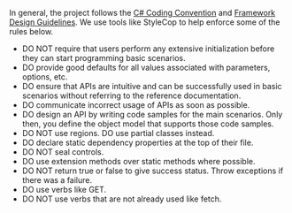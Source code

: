 In general, the project follows the [C# Coding Convention](https://docs.microsoft.com/en-us/dotnet/csharp/programming-guide/inside-a-program/coding-conventions) and [Framework Design Guidelines](https://docs.microsoft.com/en-us/dotnet/standard/design-guidelines/). We use tools like StyleCop to help enforce some of the rules below. 

* DO NOT require that users perform any extensive initialization before they can start programming basic scenarios.
* DO provide good defaults for all values associated with parameters, options, etc.
* DO ensure that APIs are intuitive and can be successfully used in basic scenarios without referring to the reference documentation.
* DO communicate incorrect usage of APIs as soon as possible.
* DO design an API by writing code samples for the main scenarios. Only then, you define the object model that supports those code samples.
* DO NOT use regions. DO use partial classes instead.
* DO declare static dependency properties at the top of their file.
* DO NOT seal controls.
* DO use extension methods over static methods where possible.
* DO NOT return true or false to give success status. Throw exceptions if there was a failure.
* DO use verbs like GET.
* DO NOT use verbs that are not already used like fetch.


